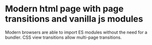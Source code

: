 # Modern html page with page transitions and vanilla js modules

Modern browsers are able to import ES modules without the need for a bundler. CSS view transitions allow multi-page transitions.
